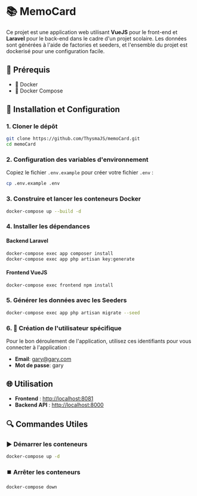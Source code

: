 
# 📚 MemoCard

Ce projet est une application web utilisant **VueJS** pour le front-end et **Laravel** pour le back-end dans le cadre d'un projet scolaire. Les données sont générées à l'aide de factories et seeders, et l'ensemble du projet est dockerisé pour une configuration facile.

## 🔧 Prérequis

- 🐳 Docker
- 🐳 Docker Compose

## 🚀 Installation et Configuration

### 1. Cloner le dépôt

```sh
git clone https://github.com/ThysmaJS/memoCard.git
cd memoCard
```

### 2. Configuration des variables d'environnement

Copiez le fichier `.env.example` pour créer votre fichier `.env` :

```sh
cp .env.example .env
```

### 3. Construire et lancer les conteneurs Docker

```sh
docker-compose up --build -d
```

### 4. Installer les dépendances

#### Backend Laravel

```sh
docker-compose exec app composer install
docker-compose exec app php artisan key:generate
```

#### Frontend VueJS

```sh
docker-compose exec frontend npm install
```

### 5. Générer les données avec les Seeders

```sh
docker-compose exec app php artisan migrate --seed
```

### 6. 🌟 Création de l'utilisateur spécifique

Pour le bon déroulement de l'application, utilisez ces identifiants pour vous connecter à l'application :

- **Email**: gary@gary.com
- **Mot de passe**: gary

## 🌐 Utilisation

- **Frontend** : [http://localhost:8081](http://localhost:8081)
- **Backend API** : [http://localhost:8000](http://localhost:8000)

## 🔍 Commandes Utiles

### ▶️ Démarrer les conteneurs

```sh
docker-compose up -d
```

### ⏹️ Arrêter les conteneurs

```sh
docker-compose down
```
